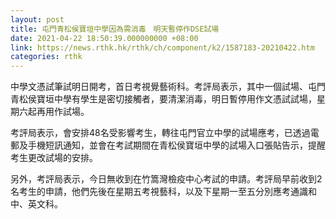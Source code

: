 ```yaml
---
layout: post
title: 屯門青松侯寶垣中學因為需消毒　明天暫停作DSE試場
date: 2021-04-22 18:50:39.000000000 +08:00
link: https://news.rthk.hk/rthk/ch/component/k2/1587183-20210422.htm
categories: rthk
---
```


中學文憑試筆試明日開考，首日考視覺藝術科。考評局表示，其中一個試場、屯門青松侯寶垣中學有學生是密切接觸者，要清潔消毒，明日暫停用作文憑試試場，星期六起再用作試場。

考評局表示，會安排48名受影響考生，轉往屯門官立中學的試場應考，已透過電郵及手機短訊通知，並會在考試期間在青松侯寶垣中學的試場入口張貼告示，提醒考生更改試場的安排。

另外，考評局表示，今日無收到在竹篙灣檢疫中心考試的申請。考評局早前收到2名考生的申請，他們先後在星期五考視藝科，以及下星期一至五分別應考通識和中、英文科。
